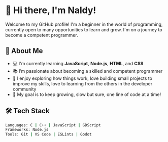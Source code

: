 # 👋 Hi there, I'm Naldy!

Welcome to my GitHub profile! I'm a beginner in the world of programming, currently open to many opportunities to learn and grow. I'm on a journey to become a competent programmer.

## 🚀 About Me

- 💻 I'm currently learning **JavaScript**, **Node.js**, **HTML**, and **CSS**
- 📚 I’m passionate about becoming a skilled and competent programmer
- 🌱 I enjoy exploring how things work, love building small projects to improve my skills, love to learning from the others in the developer community
- 🎯 My goal is to keep growing, slow but sure, one line of code at a time!


## 🛠️ Tech Stack

```bash
Languages: C | C++ | JavaScript | GDScript
Frameworks: Node.js
Tools: Git | VS Code | ESLints | Godot
